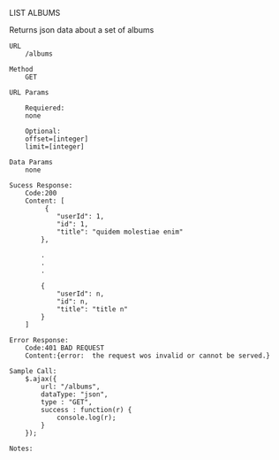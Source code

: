 
LIST ALBUMS

Returns json data about a set of albums

	URL	
		/albums

	Method
		GET 

	URL Params

		Requiered:
		none

		Optional:
		offset=[integer]
		limit=[integer]

	Data Params
		none

	Sucess Response:
		Code:200
		Content: [
			 {
			    "userId": 1,
			    "id": 1,
			    "title": "quidem molestiae enim"
		  	},	
		  	
		  	.
		  	.
		  	.
		  	
		  	{
			    "userId": n,
			    "id": n,
			    "title": "title n"
		  	}	
		]

	Error Response:
		Code:401 BAD REQUEST 
		Content:{error:  the request wos invalid or cannot be served.}

	Sample Call:
		$.ajax({
		    url: "/albums",
		    dataType: "json",
		    type : "GET",
		    success : function(r) {
		     	console.log(r);
		    }
	  	});

	Notes:
		